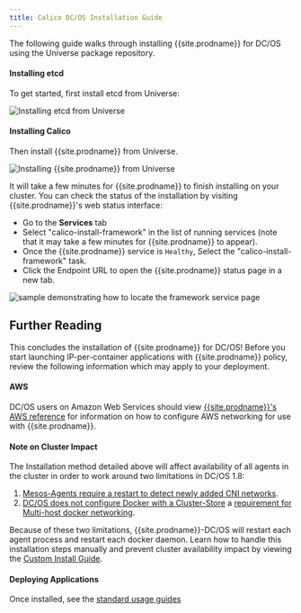 ```yaml
---
title: Calico DC/OS Installation Guide
---
```


The following guide walks through installing {{site.prodname}} for DC/OS using the Universe
package repository.

#### Installing etcd

To get started, first install etcd from Universe:

![Installing etcd from Universe]({{site.baseurl}}/images/dcos-install-etcd.gif)

#### Installing Calico

Then install {{site.prodname}} from Universe.

![Installing {{site.prodname}} from Universe]({{site.baseurl}}/images/dcos-install-calico.gif)

It will take a few minutes for {{site.prodname}} to finish
installing on your cluster. You can check the status of the installation by
visiting {{site.prodname}}'s web status interface:

 - Go to the **Services** tab
 - Select "calico-install-framework" in the list of running services
   (note that it may take a few minutes for {{site.prodname}}
    to appear).
 - Once the {{site.prodname}} service is `Healthy`,
   Select the "calico-install-framework" task.
 - Click the Endpoint URL to open the {{site.prodname}} status page in a new tab.

![sample demonstrating how to locate the framework service page]({{site.baseurl}}/images/dcos-calico-status.gif)

## Further Reading

This concludes the installation of {{site.prodname}} for DC/OS! Before you start
launching IP-per-container applications with {{site.prodname}} policy,
review the following information which may apply to your deployment.

#### AWS

DC/OS users on Amazon Web Services should view
[{{site.prodname}}'s AWS reference]({{site.baseurl}}/{{page.version}}/reference/public-cloud/aws)
for information on how to configure AWS networking for use with {{site.prodname}}.

#### Note on Cluster Impact

The Installation method detailed above will affect availability of all agents
in the cluster in order to work around two limitations in DC/OS 1.8:

1. [Mesos-Agents require a restart to detect newly added CNI networks](https://issues.apache.org/jira/browse/MESOS-6567).
2. [DC/OS does not configure Docker with a Cluster-Store](https://dcosjira.atlassian.net/browse/DCOS-155)
a [requirement for Multi-host docker networking](https://docs.docker.com/engine/userguide/networking/get-started-overlay/#/overlay-networking-with-an-external-key-value-store).

Because of these two limitations, {{site.prodname}}-DC/OS will restart each agent process
and restart each docker daemon. Learn how to handle this installation steps manually
and prevent cluster availability impact by viewing the [Custom Install Guide](custom).

#### Deploying Applications

Once installed, see the [standard usage guides]({{site.baseurl}}/{{page.version}}/getting-started/mesos#tutorials)
